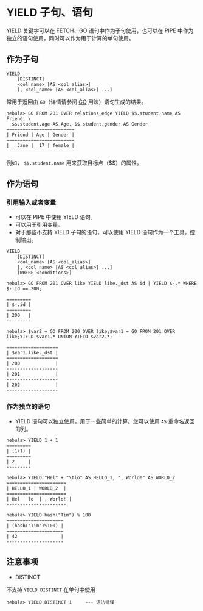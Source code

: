 # YIELD 子句、语句

YIELD 关键字可以在 FETCH、GO 语句中作为子句使用，也可以在 PIPE 中作为独立的语句使用，同时可以作为用于计算的单句使用。

## 作为子句

```ngql
YIELD
    [DISTINCT]
    <col_name> [AS <col_alias>]
    [, <col_name> [AS <col_alias>] ...]
```

常用于返回由 `GO`（详情请参阅 [GO](go-syntax.md) 用法）语句生成的结果。

```ngql
nebula> GO FROM 201 OVER relations_edge YIELD $$.student.name AS Friend, \
  $$.student.age AS Age, $$.student.gender AS Gender
=========================
| Friend | Age | Gender |
=========================
|   Jane |  17 | female |
-------------------------
```

例如， `$$.student.name` 用来获取目标点（$$）的属性。

## 作为语句

### 引用输入或者变量

- 可以在 PIPE 中使用 YIELD 语句。
- 可以用于引用变量。
- 对于那些不支持 YIELD 子句的语句，可以使用 YIELD 语句作为一个工具，控制输出。

```ngql
YIELD
    [DISTINCT]
    <col_name> [AS <col_alias>]
    [, <col_name> [AS <col_alias>] ...]
    [WHERE <conditions>]
```

```ngql
nebula> GO FROM 201 OVER like YIELD like._dst AS id | YIELD $-.* WHERE $-.id == 200;

=========
| $-.id |
=========
| 200   |
---------

nebula> $var2 = GO FROM 200 OVER like;$var1 = GO FROM 201 OVER like;YIELD $var1.* UNION YIELD $var2.*;

===================
| $var1.like._dst |
===================
| 200             |
-------------------
| 201             |
-------------------
| 202             |
-------------------
```

### 作为独立的语句

- YIELD 语句可以独立使用，用于一些简单的计算。您可以使用 `AS` 重命名返回的列。

```ngql
nebula> YIELD 1 + 1
=========
| (1+1) |
=========
| 2     |
---------

nebula> YIELD "Hel" + "\tlo" AS HELLO_1, ", World!" AS WORLD_2
======================
| HELLO_1 | WORLD_2  |
======================
| Hel	lo  | , World! |
----------------------

nebula> YIELD hash("Tim") % 100
=====================
| (hash("Tim")%100) |
=====================
| 42                |
---------------------

```

## 注意事项

* DISTINCT

不支持 `YIELD DISTINCT` 在单句中使用

```ngql
nebula> YIELD DISTINCT 1     --- 语法错误
```
